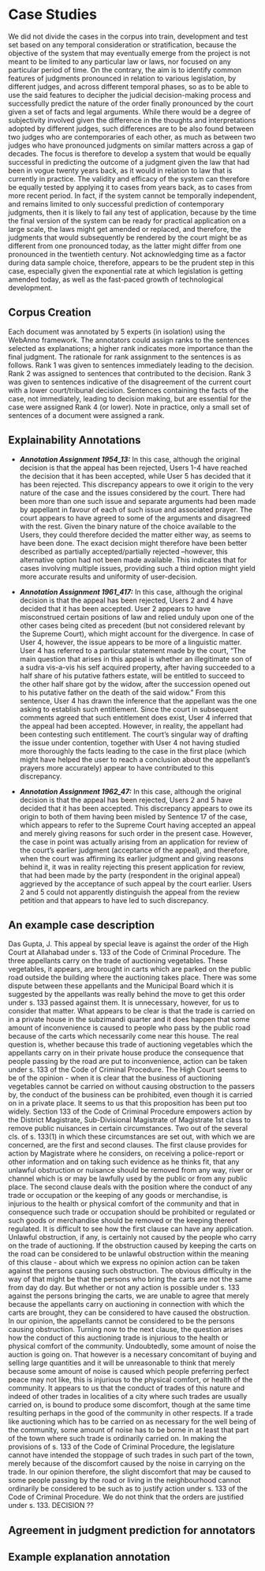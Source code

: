 # Case Studies

We did not divide the cases in the corpus into train, development and test set based on any temporal consideration or stratification, because the objective of the system that may eventually emerge from the project is not meant to be limited to any particular law or laws, nor focused on any particular period of time. On the contrary, the aim is to identify common features of judgments pronounced in relation to various legislation, by different judges, and across different temporal phases, so as to be able to use the said features to decipher the judicial decision-making process and successfully predict the nature of the order finally pronounced by the court given a set of facts and legal arguments. While there would be a degree of subjectivity involved given the difference in the thoughts and interpretations adopted by different judges, such differences are to be also found between two judges who are contemporaries of each other, as much as between two judges who have pronounced judgments on similar matters across a gap of decades. The focus is therefore to develop a system that would be equally successful in predicting the outcome of a judgment given the law that had been in vogue twenty years back, as it would in relation to law that is currently in practice. The validity and efficacy of the system can therefore be equally tested by applying it to cases from years back, as to cases from more recent period. In fact, if the system cannot be temporally independent, and remains limited to only successful prediction of contemporary judgments, then it is likely to fail any test of application, because by the time the final version of the system can be ready for practical application on a large scale, the laws might get amended or replaced, and therefore, the judgments that would subsequently be rendered by the court might be as different from one pronounced today, as the latter might differ from one pronounced in the twentieth century. Not acknowledging time as a factor during data sample choice, therefore, appears to be the prudent step in this case, especially given the exponential rate at which legislation is getting amended today, as well as the fast-paced growth of technological development.

## Corpus Creation

Each document was annotated by 5 experts (in isolation) using the WebAnno framework. The annotators could assign ranks to the sentences selected as explanations; a higher rank indicates more importance than the final judgment. The rationale for rank assignment to the sentences is as follows. Rank 1 was given to sentences immediately leading to the decision. Rank 2 was assigned to sentences that contributed to the decision. Rank 3 was given to sentences indicative of the disagreement of the current court with a lower court/tribunal decision. Sentences containing the facts of the case, not immediately, leading to decision making, but are essential for the case were assigned Rank 4 (or lower). Note in practice, only a small set of sentences of a document were assigned a rank.

## Explainability Annotations

* __*Annotation Assignment 1954_13:*__ In this case, although the original decision is that the appeal has been rejected, Users 1-4 have reached the decision that it has been accepted, while User 5 has decided that it has been rejected. This discrepancy appears to owe it origin to the very nature of the case and the issues considered by the court. There had been more than one such issue and separate arguments had been made by appellant in favour of each of such issue and associated prayer. The court appears to have agreed to some of the arguments and disagreed with the rest. Given the binary nature of the choice available to the Users, they could therefore decided the matter either way, as seems to have been done. The exact decision might therefore have been better described as partially accepted/partially rejected –however, this alternative option had not been made available. This indicates that for cases involving multiple issues, providing such a third option might yield more accurate results and uniformity of user-decision.

* __*Annotation Assignment 1961\_417:*__ In this case, although the original decision is that the appeal has been rejected, Users 2 and 4 have decided that it has been accepted. User 2 appears to have misconstrued certain positions of law and relied unduly upon one of the other cases being cited as precedent (but not considered relevant by the Supreme Court), which might account for the divergence. In case of User 4, however, the issue appears to be more of a linguistic matter. User 4 has referred to a particular statement made by the court, “The main question that arises in this appeal is whether an illegitimate son of a sudra vis-a-vis his self acquired property, after having succeeded to a half share of his putative fathers estate, will be entitled to succeed to the other half share got by the widow, after the succession opened out to his putative father on the death of the said widow.” From this sentence, User 4 has drawn the inference that the appellant was the one asking to establish such entitlement. Since the court in subsequent comments agreed that such entitlement does exist, User 4 inferred that the appeal had been accepted. However, in reality, the appellant had been contesting such entitlement. The court’s singular way of drafting the issue under contention, together with User 4 not having studied more thoroughly the facts leading to the case in the first place (which might have helped the user to reach a conclusion about the appellant’s prayers more accurately) appear to have contributed to this discrepancy.
   
* __*Annotation Assignment 1962\_47:*__ In this case, although the original decision is that the appeal has been rejected, Users 2 and 5 have decided that it has been accepted. This discrepancy appears to owe its origin to both of them having been misled by Sentence 17 of the case, which appears to refer to the Supreme Court having accepted an appeal and merely giving reasons for such order in the present case. However, the case in point was actually arising from an application for review of the court’s earlier judgment (acceptance of the appeal), and therefore, when the court was affirming its earlier judgment and giving reasons behind it, it was in reality rejecting this present application for review, that had been made by the party (respondent in the original appeal) aggrieved by the acceptance of such appeal by the court earlier. Users 2 and 5 could not apparently distinguish the appeal from the review petition and that appears to have led to such discrepancy.


## An example case description

Das Gupta, J. This appeal by special leave is against the order of the High Court at Allahabad under s. 133 of the Code of Criminal Procedure. The three appellants carry on the trade of auctioning vegetables. These vegetables, it appears, are brought in carts which are parked on the public road outside the building where the auctioning takes place. There was some dispute between these appellants and the Municipal Board which it is suggested by the appellants was really behind the move to get this order under s. 133 passed against them. It is unnecessary, however, for us to consider that matter. What appears to be clear is that the trade is carried on in a private house in the subzimandi quarter and it does happen that some amount of inconvenience is caused to people who pass by the public road because of the carts which necessarily come near this house. The real question is, whether because this trade of auctioning vegetables which the appellants carry on in their private house produce the consequence that people passing by the road are put to inconvenience, action can be taken under s. 133 of the Code of Criminal Procedure. 
    The High Court seems to be of the opinion - when it is clear that the business of auctioning vegetables cannot be carried on without causing obstruction to the passers by, the conduct of the business can be prohibited, even though it is carried on in a private place. It seems to us that this proposition has been put too widely. Section 133 of the Code of Criminal Procedure empowers action by the District Magistrate, Sub-Divisional Magistrate of Magistrate 1st class to remove public nuisances in certain circumstances. Two out of the several cls. of s. 133(1) in which these circumstances are set out, with which we are concerned, are the first and second clauses. The first clause provides for action by Magistrate where he considers, on receiving a police-report or other information and on taking such evidence as he thinks fit, that any unlawful obstruction or nuisance should be removed from any way, river or channel which is or may be lawfully used by the public or from any public place. The second clause deals with the position where the conduct of any trade or occupation or the keeping of any goods or merchandise, is injurious to the health or physical comfort of the community and that in consequence such trade or occupation should be prohibited or regulated or such goods or merchandise should be removed or the keeping thereof regulated. It is difficult to see how the first clause can have any application.
    Unlawful obstruction, if any, is certainly not caused by the people who carry on the trade of auctioning. If the obstruction caused by keeping the carts on the road can be considered to be unlawful obstruction within the meaning of this clause - about which we express no opinion action can be taken against the persons causing such obstruction. The obvious difficulty in the way of that might be that the persons who bring the carts are not the same from day do day. But whether or not any action is possible under s. 133 against the persons bringing the carts, we are unable to agree that merely because the appellants carry on auctioning in connection with which the carts are brought, they can be considered to have caused the obstruction. In our opinion, the appellants cannot be considered to be the persons causing obstruction. Turning now to the next clause, the question arises how the conduct of this auctioning trade is injurious to the health or physical comfort of the community. Undoubtedly, some amount of noise the auction is going on. That however is a necessary concomitant of buying and selling large quantities and it will be unreasonable to think that merely because some amount of noise is caused which people preferring perfect peace may not like, this is injurious to the physical comfort, or health of the community. It appears to us that the conduct of trades of this nature and indeed of other trades in localities of a city where such trades are usually carried on, is bound to produce some discomfort, though at the same time resulting perhaps in the good of the community in other respects. If a trade like auctioning which has to be carried on as necessary for the well being of the community, some amount of noise has to be borne in at least that part of the town where such trade is ordinarily carried on. 
    In making the provisions of s. 133 of the Code of Criminal Procedure, the legislature cannot have intended the stoppage of such trades in such part of the town, merely because of the discomfort caused by the noise in carrying on the trade. In our opinion therefore, the slight discomfort that may be caused to some people passing by the road or living in the neighbourhood cannot ordinarily be considered to be such as to justify action under s. 133 of the Code of Criminal Procedure. We do not think that the orders are justified under s. 133.
    DECISION ??

## Agreement in judgment prediction for annotators



## Example explanation annotation
